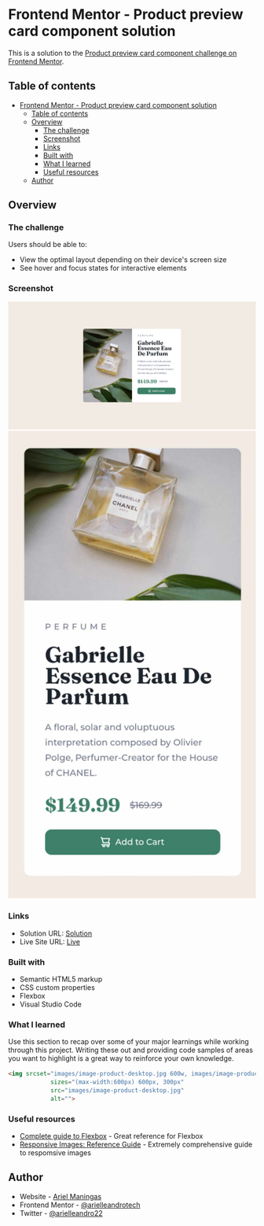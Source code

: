 # Frontend Mentor - Product preview card component solution

This is a solution to the [Product preview card component challenge on Frontend Mentor](https://www.frontendmentor.io/challenges/product-preview-card-component-GO7UmttRfa).

## Table of contents

- [Frontend Mentor - Product preview card component solution](#frontend-mentor---product-preview-card-component-solution)
  - [Table of contents](#table-of-contents)
  - [Overview](#overview)
    - [The challenge](#the-challenge)
    - [Screenshot](#screenshot)
    - [Links](#links)
    - [Built with](#built-with)
    - [What I learned](#what-i-learned)
    - [Useful resources](#useful-resources)
  - [Author](#author)

## Overview

### The challenge

Users should be able to:

- View the optimal layout depending on their device's screen size
- See hover and focus states for interactive elements

### Screenshot

![](screenshots/desktop.png)
![](screenshots/mobile.png)

### Links

- Solution URL: [Solution](https://github.com/sumguywantstobreakin/Product-preview-card-component)
- Live Site URL: [Live](https://sumguywantstobreakin.github.io/Product-preview-card-component/)


### Built with

- Semantic HTML5 markup
- CSS custom properties
- Flexbox
- Visual Studio Code

### What I learned

Use this section to recap over some of your major learnings while working through this project. Writing these out and providing code samples of areas you want to highlight is a great way to reinforce your own knowledge.

```html
<img srcset="images/image-product-desktop.jpg 600w, images/image-product-mobile.jpg 601w" 
            sizes="(max-width:600px) 600px, 300px"
            src="images/image-product-desktop.jpg" 
            alt="">
```

### Useful resources

- [Complete guide to Flexbox](https://css-tricks.com/snippets/css/a-guide-to-flexbox/) - Great reference for Flexbox
- [Responsive Images: Reference Guide](https://imagekit.io/responsive-images/) - Extremely comprehensive guide to respomsive images

## Author

- Website - [Ariel Maningas](https://github.com/sumguywantstobreakin)
- Frontend Mentor - [@arielleandrotech](https://www.frontendmentor.io/profile/arielleandrotech)
- Twitter - [@arielleandro22](https://twitter.com/arielleandro22)
